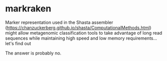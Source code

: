# markraken

Marker representation used in the Shasta assembler (https://chanzuckerberg.github.io/shasta/ComputationalMethods.html) might allow metagenomic classification tools to take advantage of long read sequences while maintaining high speed and low memory requirements... let's find out

The answer is probably no.
